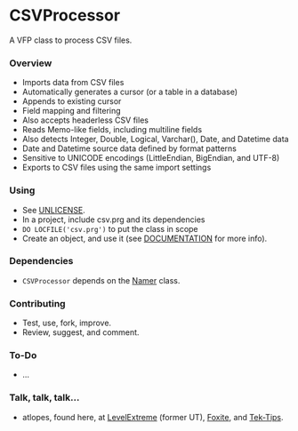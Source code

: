 # CSVProcessor #

A VFP class to process CSV files.

### Overview ###

* Imports data from CSV files
* Automatically generates a cursor (or a table in a database)
* Appends to existing cursor
* Field mapping and filtering
* Also accepts headerless CSV files 
* Reads Memo-like fields, including multiline fields
* Also detects Integer, Double, Logical, Varchar(), Date, and Datetime data
* Date and Datetime source data defined by format patterns
* Sensitive to UNICODE encodings (LittleEndian, BigEndian, and UTF-8)
* Exports to CSV files using the same import settings 

### Using ###

* See [UNLICENSE](UNLICENSE.md).
* In a project, include csv.prg and its dependencies
* `DO LOCFILE('csv.prg')` to put the class in scope
* Create an object, and use it (see [DOCUMENTATION](DOCUMENTATION.md) for more info).

### Dependencies ###

* `CSVProcessor` depends on the [Namer](https://bitbucket.org/atlopes/names "Namer") class.

### Contributing ###

* Test, use, fork, improve.
* Review, suggest, and comment.

### To-Do ###

* ...

### Talk, talk, talk... ###

* atlopes, found here, at [LevelExtreme](https://www.levelextreme.com) (former UT), [Foxite](https://www.foxite.com), and [Tek-Tips](https://www.tek-tips.com).